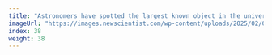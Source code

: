 ```yaml
---
title: "Astronomers have spotted the largest known object in the universe"
imageUrl: "https://images.newscientist.com/wp-content/uploads/2025/02/07165247/SEI_238926649.jpg?width=788"
index: 38
weight: 38
---
```


